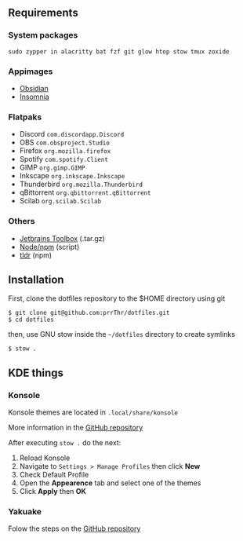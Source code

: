 ## Requirements

### System packages
```
sudo zypper in alacritty bat fzf git glow htop stow tmux zoxide
```

### Appimages
- [Obsidian](https://obsidian.md/download)
- [Insomnia](https://docs.insomnia.rest/insomnia/install)

### Flatpaks
- Discord `com.discordapp.Discord`
- OBS `com.obsproject.Studio`
- Firefox `org.mozilla.firefox`
- Spotify `com.spotify.Client`
- GIMP `org.gimp.GIMP`
- Inkscape `org.inkscape.Inkscape`
- Thunderbird `org.mozilla.Thunderbird`
- qBittorrent `org.qbittorrent.qBittorrent`
- Scilab `org.scilab.Scilab`

### Others
- [Jetbrains Toolbox](https://www.jetbrains.com/toolbox-app/) (.tar.gz)
- [Node/npm](https://nodejs.org/en/download) (script)
- [tldr](https://tldr.sh/) (npm)


## Installation

First, clone the dotfiles repository to the $HOME directory using git
```
$ git clone git@github.com:prrThr/dotfiles.git
$ cd dotfiles
```

then, use GNU stow inside the `~/dotfiles` directory to create symlinks
```
$ stow .
```

## KDE things

### Konsole
Konsole themes are located in `.local/share/konsole`

More information in the [GitHub repository](https://github.com/catppuccin/konsole)

After executing `stow .` do the next:
1. Reload Konsole
2. Navigate to `Settings > Manage Profiles` then click **New**
3. Check Default Profile 
4. Open the **Appearence** tab and select one of the themes
5. Click **Apply** then **OK**

### Yakuake
Folow the steps on the [GitHub repository](https://github.com/catppuccin/yakuake)

